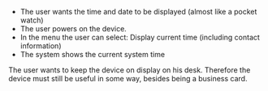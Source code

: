 - The user wants the time and date to be displayed (almost like a pocket watch)
- The user powers on the device. 
- In the menu the user can select: Display current time (including contact information)
- The system shows the current system time

The user wants to keep the device on display on his desk. Therefore the device must still be useful in some way, besides being a business card.